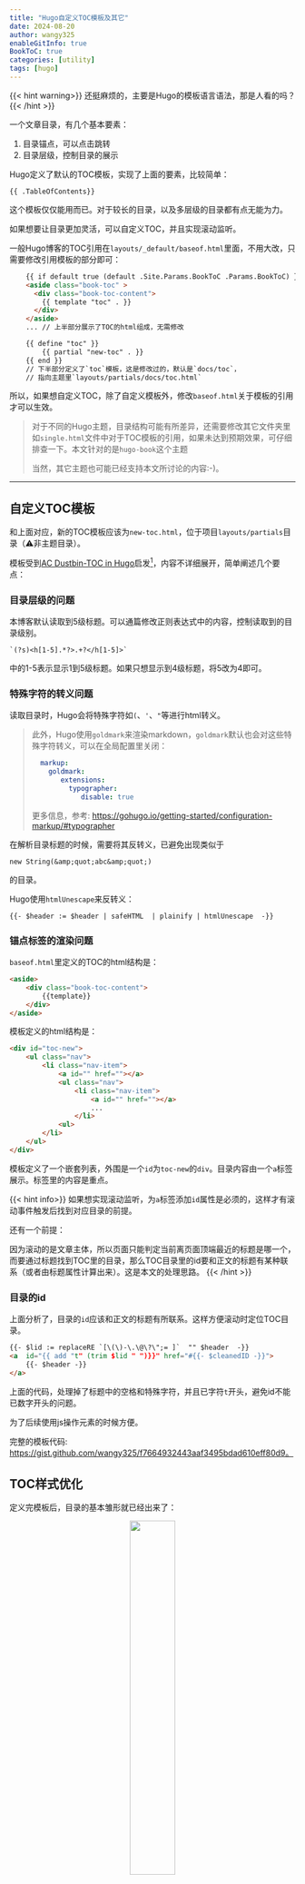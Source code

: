 ```yaml
---
title: "Hugo自定义TOC模板及其它"
date: 2024-08-20
author: wangy325
enableGitInfo: true
BookToC: true
categories: [utility]
tags: [hugo]
---
```


{{< hint warning>}}
还挺麻烦的，主要是Hugo的模板语言语法，那是人看的吗？
{{< /hint >}}

一个文章目录，有几个基本要素：

1. 目录锚点，可以点击跳转
2. 目录层级，控制目录的展示

Hugo定义了默认的TOC模板，实现了上面的要素，比较简单：

    {{ .TableOfContents}}

这个模板仅仅能用而已。对于较长的目录，以及多层级的目录都有点无能为力。

如果想要让目录更加灵活，可以自定义TOC，并且实现滚动监听。

<!--more-->

一般Hugo博客的TOC引用在`layouts/_default/baseof.html`里面，不用大改，只需要修改引用模板的部分即可：

```html
    {{ if default true (default .Site.Params.BookToC .Params.BookToC) }}
    <aside class="book-toc" >
      <div class="book-toc-content">
        {{ template "toc" . }} 
      </div>
    </aside>
    ... // 上半部分展示了TOC的html组成，无需修改

    {{ define "toc" }}
        {{ partial "new-toc" . }}
    {{ end }}
    // 下半部分定义了`toc`模板，这是修改过的，默认是`docs/toc`，
    // 指向主题里`layouts/partials/docs/toc.html`
```

所以，如果想自定义TOC，除了自定义模板外，修改`baseof.html`关于模板的引用才可以生效。

>对于不同的Hugo主题，目录结构可能有所差异，还需要修改其它文件夹里如`single.html`文件中对于TOC模板的引用，如果未达到预期效果，可仔细排查一下。本文针对的是`hugo-book`这个主题
>
>当然，其它主题也可能已经支持本文所讨论的内容:-)。

---

## 自定义TOC模板

和上面对应，新的TOC模板应该为`new-toc.html`，位于项目`layouts/partials`目录（⚠️非主题目录）。

模板受到[AC Dustbin-TOC in Hugo](https://allanchain.github.io/blog/post/hugo-toc/)启发[^1]，内容不详细展开，简单阐述几个要点：

[^1]: 博主现已弃坑Hugo。我折腾的时候，也有弃坑的想法:-)

### 目录层级的问题

本博客默认读取到5级标题。可以通篇修改正则表达式中的内容，控制读取到的目录级别。

    `(?s)<h[1-5].*?>.+?</h[1-5]>`

中的1-5表示显示1到5级标题。如果只想显示到4级标题，将5改为4即可。

### 特殊字符的转义问题

读取目录时，Hugo会将特殊字符如`(`、`'`、`"`等进行html转义。

> 此外，Hugo使用`goldmark`来渲染markdown，`goldmark`默认也会对这些特殊字符转义，可以在全局配置里关闭：
>
>```yaml
>   markup:
>     goldmark:
>        extensions:
>          typographer:
>             disable: true
>```
>
>更多信息，参考: https://gohugo.io/getting-started/configuration-markup/#typographer

在解析目录标题的时候，需要将其反转义，已避免出现类似于

    new String(&amp;quot;abc&amp;quot;)

的目录。

Hugo使用`htmlUnescape`来反转义：

    {{- $header := $header | safeHTML  | plainify | htmlUnescape  -}}

### 锚点标签的渲染问题

`baseof.html`里定义的TOC的html结构是：

```html
<aside>
    <div class="book-toc-content">
        {{template}}
    </div>
</aside>
```

模板定义的html结构是：

```html
<div id="toc-new">
    <ul class="nav">
        <li class="nav-item">
            <a id="" href=""></a>
            <ul class="nav">
                <li class="nav-item">
                    <a id="" href=""></a>
                    ...
                </li>
            <ul>
        </li>
    </ul>
</div>
```

模板定义了一个嵌套列表，外围是一个`id`为`toc-new`的`div`。目录内容由一个`a`标签展示。标签里的内容是重点。

{{< hint info>}}
如果想实现滚动监听，为`a`标签添加`id`属性是必须的，这样才有滚动事件触发后找到对应目录的前提。

还有一个前提：

因为滚动的是文章主体，所以页面只能判定当前离页面顶端最近的标题是哪一个，而要通过标题找到TOC里的目录，那么TOC目录里的id要和正文的标题有某种联系（或者由标题属性计算出来）。这是本文的处理思路。
{{< /hint >}}

### 目录的id

上面分析了，目录的`id`应该和正文的标题有所联系。这样方便滚动时定位TOC目录。

```html
{{- $lid := replaceRE `[\(\)-\.\@\?\";= ]`  "" $header  -}}
<a  id="{{ add "t" (trim $lid " ")}}" href="#{{- $cleanedID -}}">
    {{- $header -}}
</a>
```

上面的代码，处理掉了标题中的空格和特殊字符，并且已字符`t`开头，避免id不能已数字开头的问题。

为了后续使用js操作元素的时候方便。

完整的模板代码: https://gist.github.com/wangy325/f7664932443aaf3495bdad610eff80d9。

## TOC样式优化

定义完模板后，目录的基本雏形就已经出来了：

<center style="font-size:.8rem;font-style:italic; color:gray">
<img alt= "" style="width:40%" src= "/img/book-toc.png"/>
<p>使用自定义模板生成的目录</p>
</center>

还需要修改一下css样式。Hugo支持自定义样式，在不影响主题样式的前提下，配置`_custom.scss`即可实现。样式文件放在项目`assets`目录下：

```scss
#toc-new  ul {
    list-style: none;
    padding: 0px;
    margin: 0;
    overflow:hidden;
    white-space:nowrap;
}

#toc-new ul ul {
    padding-inline-start: 1rem;
}

#toc-new ul li {
    margin: .65em 0;
    position: relative;
    text-overflow:ellipsis;
    overflow:hidden;
}
```

基于上述样式的目录为：

<center style="font-size:.8rem;font-style:italic; color:gray">
<img alt= "" style="width:40%" src= "/img/book-toc-styled.png"/>
<p>配置样式后的目录</p>
</center>

上述样式还会将过长的目录以`...`的形式省略，而不会显示横向的滚动条。

完整的样式表: https://gist.github.com/wangy325/3e03a36f679bef6ed0f98a7838108c9f。


## 为TOC添加滚动监听

现在，是时候为TOC添加滚动监听[^2]了。

[^2]: 参考几篇文章，[这篇](https://qzy.im/blog/2020/02/generate-article-catalogs-and-switch-catalog-following-article-s-scroll-using-javascript/#%E7%9B%AE%E5%BD%95%E8%B7%9F%E9%9A%8F%E6%96%87%E7%AB%A0%E5%86%85%E5%AE%B9%E6%BB%9A%E5%8A%A8)用处最大，不过使用了jQuery。

前面说过，模板生成的TOC每个`a`标签的`id`属性由目录内容计算来。这样为了方便滚动时找到对应的TOC目录。

首先，我们需要为页面添加一个滚动监听事件：

```js
window.addEventListener("scroll", () => tocTrack())
```

接着，需要获取文档的所有标题信息，用于标记当前页面的滚动位置：

```js
const listAllHeadings = () => {
  const headlines = document
    .querySelectorAll("article h1, article h2, h3, h4, h5");
  const head = [].slice.apply(headlines).filter(function (item) {
    return item.getAttribute("id") != null
  })
  return head
}
```

上面的代码获取了`article`类（正文）中1-5级标题，并去除了`id`为空的-主要是文档大标题。

当滚动页面时，需要计算出当前页面上最近的标题：

```js
  for (let heading of has) {
    if (heading.offsetTop - document.scrollingElement.scrollTop > 20) {
      break
    }
    currentHeading = heading
  }
```

上述代码的意思是，当前标题距离页面顶部的距离与文档的滚动距离差距在20px的时候，认为这个标题就是当前正在阅读的标题。


获得了当前的标题，就可以获得当前标题对应的目录了：

```js
 let anchorId
  try {
    anchorId = currentHeading.innerText.slice(0, -2)
  } catch (e) {
    // console.log(e)
    return
  }
  let sps = anchorId.replace(/[\(\)-\.\@\"\?;= ]/g, '')  
  anchorId = "t" + sps
```

这里获取`id`的方式，和模板里是一致的。

获取到`id`后，就可以操作DOM元素了：

```js
 var toc_active = document.querySelectorAll(`#toc-new .nav-item #${anchorId}`)
  removeAllOtherActiveClasses()
  Array.from(toc_active, v => v.classList.add("active"))
```

上述代码，移除了其他“激活”的`a`标签，并且给当前正在阅读的`a`标签添加“active”类信息。

{{< hint warning>}}
实际上，应该使用`querySelect()`方法，并使用`Element.classList.add("active")`方法，但是试了不生效，无奈只能使用`querySelectAll()`方法。
{{< /hint>}}

完整的js代码: https://gist.github.com/wangy325/136a81bd4ef350629869bb6ebc6e1fca。

以上，当前浏览的目录就会带上“active”类信息，就可以使用样式操作高亮了。

```scss
#toc-new li  a.active {
    color: #05b;
    background-color: aliceblue;
}
```

## 次级目录隐藏与显示

有了“active”类信息，除了操作高亮，还可以自动显示和隐藏次级目录。这样对于较长目录的文档，可以解决目录垂直滚动的问题：
较少的目录，规避了这个问题。

```scss
// 隐藏次一级目录
#toc-new li > ul {
    display: none;
}
// 展开
// + ~ 兄弟选择器
// :has 父类选择器
#toc-new li > a.active ~ ul {
    display: inherit;
}
#toc-new .nav:has( a.active) {
    display: inherit;
}
```

最后的完成的效果图：

<center style="font-size:.8rem;font-style:italic; color:gray">
<img alt= "" style="width:100%" src= "/img/book-toc-final.gif"/>
<p>完整的TOC效果</p>
</center>
